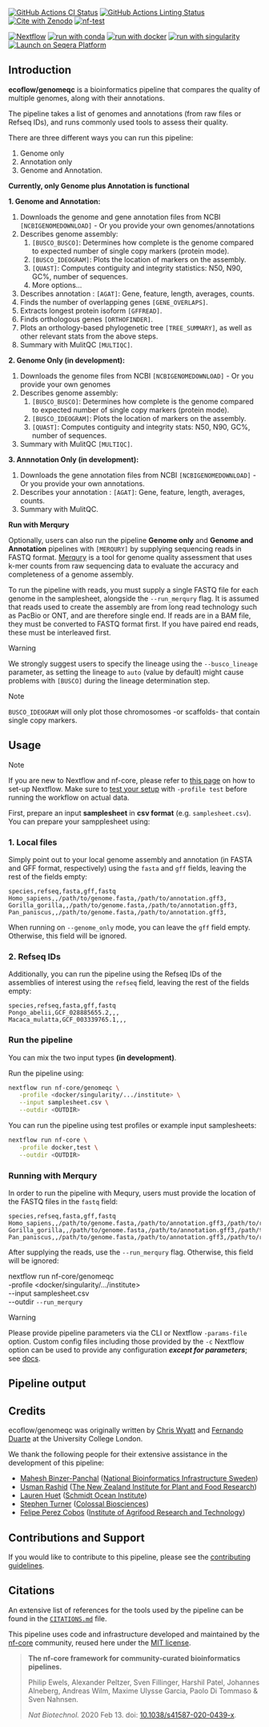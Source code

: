 [![GitHub Actions CI Status](https://github.com/ecoflow/genomeqc/actions/workflows/ci.yml/badge.svg)](https://github.com/ecoflow/genomeqc/actions/workflows/ci.yml)
[![GitHub Actions Linting Status](https://github.com/ecoflow/genomeqc/actions/workflows/linting.yml/badge.svg)](https://github.com/ecoflow/genomeqc/actions/workflows/linting.yml)[![Cite with Zenodo](http://img.shields.io/badge/DOI-10.5281/zenodo.XXXXXXX-1073c8?labelColor=000000)](https://doi.org/10.5281/zenodo.XXXXXXX)
[![nf-test](https://img.shields.io/badge/unit_tests-nf--test-337ab7.svg)](https://www.nf-test.com)

[![Nextflow](https://img.shields.io/badge/nextflow%20DSL2-%E2%89%A523.04.0-23aa62.svg)](https://www.nextflow.io/)
[![run with conda](http://img.shields.io/badge/run%20with-conda-3EB049?labelColor=000000&logo=anaconda)](https://docs.conda.io/en/latest/)
[![run with docker](https://img.shields.io/badge/run%20with-docker-0db7ed?labelColor=000000&logo=docker)](https://www.docker.com/)
[![run with singularity](https://img.shields.io/badge/run%20with-singularity-1d355c.svg?labelColor=000000)](https://sylabs.io/docs/)
[![Launch on Seqera Platform](https://img.shields.io/badge/Launch%20%F0%9F%9A%80-Seqera%20Platform-%234256e7)](https://cloud.seqera.io/launch?pipeline=https://github.com/ecoflow/genomeqc)

## Introduction

**ecoflow/genomeqc** is a bioinformatics pipeline that compares the quality of multiple genomes, along with their annotations.

The pipeline takes a list of genomes and annotations (from raw files or Refseq IDs), and runs commonly used tools to assess their quality.

There are three different ways you can run this pipeline:
 1. Genome only
 2. Annotation only
 3. Genome and Annotation.

**Currently, only Genome plus Annotation is functional**

<!-- TODO nf-core:
For an example, see https://github.com/nf-core/rnaseq/blob/master/README.md#introduction
-->

<!-- TODO nf-core: Include a figure that guides the user through the major workflow steps. Many nf-core
     workflows use the "tube map" design for that. See https://nf-co.re/docs/contributing/design_guidelines#examples for examples.
-->

**1. Genome and Annotation:**
1. Downloads the genome and gene annotation files from NCBI `[NCBIGENOMEDOWNLOAD]` - Or you provide your own genomes/annotations
2. Describes genome assembly:
   1. `[BUSCO_BUSCO]`: Determines how complete is the genome compared to expected number of single copy markers (protein mode).
   2. `[BUSCO_IDEOGRAM]`: Plots the location of markers on the assembly.
   3. `[QUAST]`: Computes contiguity and integrity statistics: N50, N90, GC%, number of sequences.
   4. More options...
3. Describes annotation : `[AGAT]`: Gene, feature, length, averages, counts.
4. Finds the number of overlapping genes `[GENE_OVERLAPS]`.
5. Extracts longest protein isoform `[GFFREAD]`.
6. Finds orthologous genes `[ORTHOFINDER]`.
7. Plots an orthology-based phylogenetic tree `[TREE_SUMMARY]`, as well as other relevant stats from the above steps.
8. Summary with MulitQC `[MULTIQC]`.

**2. Genome Only (in development):**
1. Downloads the genome files from NCBI `[NCBIGENOMEDOWNLOAD]` - Or you provide your own genomes
2. Describes genome assembly:
   1. `[BUSCO_BUSCO]`: Determines how complete is the genome compared to expected number of single copy markers (protein mode).
   2. `[BUSCO_IDEOGRAM]`: Plots the location of markers on the assembly.
   3. `[QUAST]`: Computes contiguity and integrity stats: N50, N90, GC%, number of sequences.
3. Summary with MulitQC `[MULTIQC]`.

**3. Annnotation Only (in development):**
1. Downloads the gene annotation files from NCBI `[NCBIGENOMEDOWNLOAD]` - Or you provide your own annotations.
2. Describes your annotation : `[AGAT]`: Gene, feature, length, averages, counts.
3. Summary with MulitQC.

**Run with Merqury**

Optionally, users can also run the pipeline **Genome only** and **Genome and Annotation** pipelines with `[MERQURY]` by supplying sequencing reads in FASTQ format. [Merqury](https://github.com/marbl/merqury) is a tool for genome quality assessment that uses k-mer counts from raw sequencing data to evaluate the accuracy and completeness of a genome assembly.

To run the pipeline with reads, you must supply a single FASTQ file for each genome in the samplesheet, alongside the `--run_merqury` flag. It is assumed that reads used to create the assembly are from long read technology such as PacBio or ONT, and are therefore single end. If reads are in a BAM file, they must be converted to FASTQ format first. If you have paired end reads, these must be interleaved first.

> [!WARNING]
> We strongly suggest users to specify the lineage using the `--busco_lineage` parameter, as setting the lineage to `auto` (value by default) might cause problems with `[BUSCO]` during the lineage determination step.

> [!NOTE]
> `BUSCO_IDEOGRAM` will only plot those chromosomes -or scaffolds- that contain single copy markers.

## Usage

> [!NOTE]
> If you are new to Nextflow and nf-core, please refer to [this page](https://nf-co.re/docs/usage/installation) on how to set-up Nextflow. Make sure to [test your setup](https://nf-co.re/docs/usage/introduction#how-to-run-a-pipeline) with `-profile test` before running the workflow on actual data.

First, prepare an input **samplesheet** in **csv format** (e.g. `samplesheet.csv`). You can prepare your sampplesheet using:

###  1. Local files

Simply point out to your local genome assembly and annotation (in FASTA and GFF format, respectively) using the `fasta` and `gff` fields, leaving the rest of the fields empty:

```csv
species,refseq,fasta,gff,fastq
Homo_sapiens,,/path/to/genome.fasta,/path/to/annotation.gff3,
Gorilla_gorilla,,/path/to/genome.fasta,/path/to/annotation.gff3,
Pan_paniscus,,/path/to/genome.fasta,/path/to/annotation.gff3,
```

When running on ``--genome_only`` mode, you can leave the `gff` field empty. Otherwise, this field will be ignored.

### 2. Refseq IDs

Additionally, you can run the pipeline using the Refseq IDs of the assemblies of interest using the `refseq` field, leaving the rest of the fields empty:

```csv
species,refseq,fasta,gff,fastq
Pongo_abelii,GCF_028885655.2,,,
Macaca_mulatta,GCF_003339765.1,,,
```

### Run the pipeline

You can mix the two input types **(in development)**.

Run the pipeline using:

```bash
nextflow run nf-core/genomeqc \
   -profile <docker/singularity/.../institute> \
   --input samplesheet.csv \
   --outdir <OUTDIR>
```

You can run the pipeline using test profiles or example input samplesheets:

```bash
nextflow run nf-core \
   -profile docker,test \
   --outdir <OUTDIR>
```

<!-- TODO nf-core: update the following command to include all required parameters for a minimal example -->

### Running with Merqury

In order to run the pipeline with Mequry, users must provide the location of the FASTQ files in the `fastq` field:

```csv
species,refseq,fasta,gff,fastq
Homo_sapiens,,/path/to/genome.fasta,/path/to/annotation.gff3,/path/to/reads.fq.gz
Gorilla_gorilla,,/path/to/genome.fasta,/path/to/annotation.gff3,/path/to/reads.fq.gz
Pan_paniscus,,/path/to/genome.fasta,/path/to/annotation.gff3,/path/to/reads.fq.gz
```

After supplying the reads, use the `--run_merqury` flag. Otherwise, this field will be ignored:

nextflow run nf-core/genomeqc \
   -profile <docker/singularity/.../institute> \
   --input samplesheet.csv \
   --outdir <OUTDIR>
   `--run_merqury`

> [!WARNING]
> Please provide pipeline parameters via the CLI or Nextflow `-params-file` option. Custom config files including those provided by the `-c` Nextflow option can be used to provide any configuration _**except for parameters**_;
> see [docs](https://nf-co.re/usage/configuration#custom-configuration-files).

## Pipeline output

<!-- TODO nf-core:  -->

## Credits

ecoflow/genomeqc was originally written by [Chris Wyatt](https://github.com/chriswyatt1) and [Fernando Duarte](https://github.com/FernandoDuarteF) at the University College London.

We thank the following people for their extensive assistance in the development of this pipeline:

- [Mahesh Binzer-Panchal](https://github.com/mahesh-panchal) ([National Bioinformatics Infrastructure Sweden](https://nbis.se/))
- [Usman Rashid](https://github.com/GallVp) ([The New Zealand Institute for Plant and Food Research](https://www.plantandfood.com/en-nz/))
- [Lauren Huet](https://github.com/LaurenHuet) ([Schmidt Ocean Institute](https://schmidtocean.org/))
- [Stephen Turner](https://github.com/stephenturner/) ([Colossal Biosciences](https://colossal.com/))
- [Felipe Perez Cobos](https://github.com/fperezcobos) ([Institute of Agrifood Research and Technology](https://www.irta.cat/en/))

<!-- TODO nf-core: If applicable, make list of people who have also contributed -->

## Contributions and Support

If you would like to contribute to this pipeline, please see the [contributing guidelines](.github/CONTRIBUTING.md).

## Citations

<!-- TODO nf-core: Add citation for pipeline after first release. Uncomment lines below and update Zenodo doi and badge at the top of this file. -->
<!-- If you use ecoflow/genomeqc for your analysis, please cite it using the following doi: [10.5281/zenodo.XXXXXX](https://doi.org/10.5281/zenodo.XXXXXX) -->

<!-- TODO nf-core: Add bibliography of tools and data used in your pipeline -->

An extensive list of references for the tools used by the pipeline can be found in the [`CITATIONS.md`](CITATIONS.md) file.

This pipeline uses code and infrastructure developed and maintained by the [nf-core](https://nf-co.re) community, reused here under the [MIT license](https://github.com/nf-core/tools/blob/master/LICENSE).

> **The nf-core framework for community-curated bioinformatics pipelines.**
>
> Philip Ewels, Alexander Peltzer, Sven Fillinger, Harshil Patel, Johannes Alneberg, Andreas Wilm, Maxime Ulysse Garcia, Paolo Di Tommaso & Sven Nahnsen.
>
> _Nat Biotechnol._ 2020 Feb 13. doi: [10.1038/s41587-020-0439-x](https://dx.doi.org/10.1038/s41587-020-0439-x).
